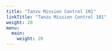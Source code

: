 ```yaml
---
title: "Tanzu Mission Control 101"
linkTitle: "Tanzu Mission Control 101"
weight: 20
menu:
  main:
    weight: 20
---
```

  <!-- This commented section contains old text from the original template kept here as a reference

  {{% pageinfo %}} This is a placeholder page that shows you how to use this template site. {{% /pageinfo %}}

  This section is where the user documentation for your project lives - all the information your users need to understand and successfully use your project.
  For large documentation sets we recommend adding content under the headings in this section, though if some or all of them don’t apply to your project feel free to remove them or add your own. You can see an example of a smaller Docsy documentation site in the [Docsy User Guide](https://docsy.dev/docs/), which lives in the [Docsy theme repo](https://github.com/google/docsy/tree/master/userguide) if you'd like to copy its docs section.
  Other content such as marketing material, case studies, and community updates should live in the [About](/about/) and [Community](/community/) pages.
  Find out how to use the Docsy theme in the [Docsy User Guide](https://docsy.dev/docs/). You can learn more about how to organize your documentation (and how we organized this site) in [Organizing Your Content](https://docsy.dev/docs/best-practices/organizing-content/).-->
